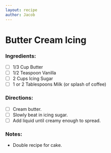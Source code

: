 ```yaml
---
layout: recipe
author: Jacob
---
```


# Butter Cream Icing

### Ingredients:

- [ ] 1/3 Cup Butter
- [ ] 1/2 Teaspoon Vanilla
- [ ] 2 Cups Icing Sugar
- [ ] 1 or 2 Tablespoons Milk (or splash of coffee)

### Directions:

- [ ] Cream butter.
- [ ] Slowly beat in icing sugar.
- [ ] Add liquid until creamy enough to spread.

### Notes:

* Double recipe for cake.
